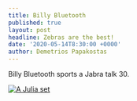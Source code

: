 ```yaml
---
title: Billy Bluetooth
published: true
layout: post
headline: Zebras are the best!
date: '2020-05-14T8:30:00 +0000'
author: Demetrios Papakostas
---
```

Billy Bluetooth sports a Jabra talk 30.

<a href="http://demetripapakostas.com/pics/mitch.png" data-lightbox="falcon9-large" data-title="Demetri Circa 2018">
  <img src="http://demetripapakostas.com/img/frontpic.jpg" title="A Julia set">
</a>
